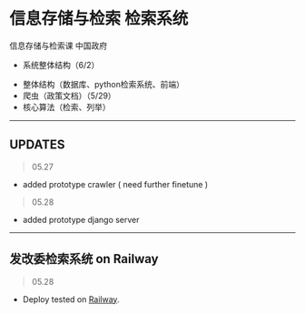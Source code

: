 # 信息存储与检索 检索系统
信息存储与检索课 中国政府

* 系统整体结构（6/2）
- 整体结构（数据库、python检索系统、前端）
- 爬虫（政策文档）（5/29）
- 核心算法（检索、列举）

---

## UPDATES
> 05.27
* added prototype crawler ( need further finetune )
> 05.28
* added prototype django server

---

## 发改委检索系统 on Railway
> 05.28
* Deploy tested on [Railway](http://engine.sunwoo.top/).
